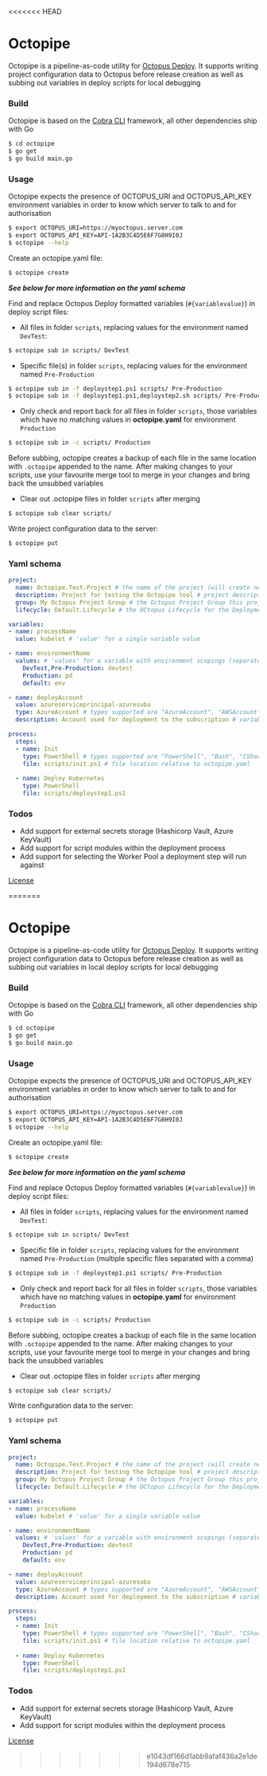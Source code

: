 <<<<<<< HEAD
# Octopipe

Octopipe is a pipeline-as-code utility for [Octopus Deploy].  It supports writing project configuration data to Octopus before release creation as well as subbing out variables in deploy scripts for local debugging

### Build

Octopipe is based on the [Cobra CLI] framework, all other dependencies ship with Go

```sh
$ cd octopipe
$ go get
$ go build main.go
```

### Usage

Octopipe expects the presence of OCTOPUS_URI and OCTOPUS_API_KEY environment variables in order to know which server to talk to and for authorisation
```sh
$ export OCTOPUS_URI=https://myoctopus.server.com
$ export OCTOPUS_API_KEY=API-1A2B3C4D5E6F7G8H9I0J
$ octopipe --help
```
Create an octopipe.yaml file:
```sh
$ octopipe create
```
**_See below for more information on the yaml schema_**

Find and replace Octopus Deploy formatted variables (`#{variablevalue}`) in deploy script files:

- All files in folder `scripts`, replacing values for the environment named `DevTest`:
    
```sh
$ octopipe sub in scripts/ DevTest
```
- Specific file(s) in folder `scripts`, replacing values for the environment named `Pre-Production`
```sh
$ octopipe sub in -f deploystep1.ps1 scripts/ Pre-Production
$ octopipe sub in -f deploystep1.ps1,deploystep2.sh scripts/ Pre-Production
```
- Only check and report back for all files in folder `scripts`, those variables which have no matching values in **octopipe.yaml** for environment `Production`
```sh
$ octopipe sub in -c scripts/ Production
```

Before subbing, octopipe creates a backup of each file in the same location with `.octopipe` appended to the name.  After making changes to your scripts, use your favourite merge tool to merge in your changes and bring back the unsubbed variables

- Clear out .octopipe files in folder `scripts` after merging
```sh
$ octopipe sub clear scripts/
```
Write project configuration data to the server:
```sh
$ octopipe put
```
### Yaml schema
```Yaml
project:
  name: Octopipe.Test.Project # the name of the project (will create new if the slug does not resolve)
  description: Project for testing the Octopipe tool # project description
  group: My Octopus Project Group # the Octopus Project Group this project will belong to
  lifecycle: Default.Lifecycle # the OCtopus Lifecycle for the Deployment Process

variables:
- name: processName
  value: kubelet # 'value' for a single variable value

- name: environmentName
  values: # 'values' for a variable with environment scopings (separated by comma), 'default' being an optional unscoped value
    DevTest,Pre-Production: devtest
    Production: pd
    default: env

- name: deployAccount
  value: azureserviceprincipal-azuresuba
  type: AzureAccount # types supported are "AzureAccount", "AWSAccount", "Certificate", String" (default)
  description: Account used for deployment to the subscription # variable description

process:
  steps:
  - name: Init
    type: PowerShell # types supported are "PowerShell", "Bash", "CSharp", "FSharp"
    file: scripts/init.ps1 # file location relative to octopipe.yaml
    
  - name: Deploy Kubernetes
    type: PowerShell
    file: scripts/deploystep1.ps1
```
### Todos

 - Add support for external secrets storage (Hashicorp Vault, Azure KeyVault)
 - Add support for script modules within the deployment process
 - Add support for selecting the Worker Pool a deployment step will run against

[License]


   [Octopus Deploy]: <https://octopus.com>
   [Cobra CLI]: <https://github.com/spf13/cobra>
   [License]: <https://github.com/ASOS/octopipe/blob/master/LICENSE>
=======
# Octopipe

Octopipe is a pipeline-as-code utility for [Octopus Deploy].  It supports writing project configuration data to Octopus before release creation as well as subbing out variables in local deploy scripts for local debugging

### Build

Octopipe is based on the [Cobra CLI] framework, all other dependencies ship with Go

```sh
$ cd octopipe
$ go get
$ go build main.go
```

### Usage

Octopipe expects the presence of OCTOPUS_URI and OCTOPUS_API_KEY environment variables in order to know which server to talk to and for authorisation
```sh
$ export OCTOPUS_URI=https://myoctopus.server.com
$ export OCTOPUS_API_KEY=API-1A2B3C4D5E6F7G8H9I0J
$ octopipe --help
```
Create an octopipe.yaml file:
```sh
$ octopipe create
```
**_See below for more information on the yaml schema_**

Find and replace Octopus Deploy formatted variables (`#{variablevalue}`) in deploy script files:

- All files in folder `scripts`, replacing values for the environment named `DevTest`:
    
```sh
$ octopipe sub in scripts/ DevTest
```
- Specific file in folder `scripts`, replacing values for the environment named `Pre-Production` (multiple specific files separated with a comma)
```sh
$ octopipe sub in -f deploystep1.ps1 scripts/ Pre-Production
```
- Only check and report back for all files in folder `scripts`, those variables which have no matching values in **octopipe.yaml** for environment `Production`
```sh
$ octopipe sub in -c scripts/ Production
```

Before subbing, octopipe creates a backup of each file in the same location with `.octopipe` appended to the name.  After making changes to your scripts, use your favourite merge tool to merge in your changes and bring back the unsubbed variables

- Clear out .octopipe files in folder `scripts` after merging
```sh
$ octopipe sub clear scripts/
```
Write configuration data to the server:
```sh
$ octopipe put
```
### Yaml schema
```Yaml
project:
  name: Octopipe.Test.Project # the name of the project (will create new if the slug does not resolve)
  description: Project for testing the Octopipe tool # project description
  group: My Octopus Project Group # the Octopus Project Group this project will belong to
  lifecycle: Default.Lifecycle # the OCtopus Lifecycle for the Deployment Process

variables:
- name: processName
  value: kubelet # 'value' for a single variable value

- name: environmentName
  values: # 'values' for a variable with environment scopings (separated by comma), 'default' being an optional unscoped value
    DevTest,Pre-Production: devtest
    Production: pd
    default: env

- name: deployAccount
  value: azureserviceprincipal-azuresuba
  type: AzureAccount # types supported are "AzureAccount", "AWSAccount", "Certificate", String" (default)
  description: Account used for deployment to the subscription # variable description

process:
  steps:
  - name: Init
    type: PowerShell # types supported are "PowerShell", "Bash", "CSharp", "FSharp"
    file: scripts/init.ps1 # file location relative to octopipe.yaml
    
  - name: Deploy Kubernetes
    type: PowerShell
    file: scripts/deploystep1.ps1
```
### Todos

 - Add support for external secrets storage (Hashicorp Vault, Azure KeyVault)
 - Add support for script modules within the deployment process

[License]


   [Octopus Deploy]: <https://octopus.com>
   [Cobra CLI]: <https://github.com/spf13/cobra>
   [License]: <https://github.com/ASOS/octopipe/blob/master/LICENSE>
>>>>>>> e1043df166d1abb9afaf436a2e1de194d678e715
